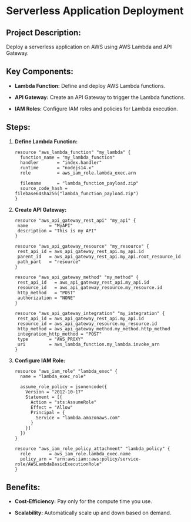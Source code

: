 <h1> Serverless Application Deployment</h1>

<h2>Project Description:</h2>

Deploy a serverless application on AWS using AWS Lambda and API Gateway.


<h2>Key Components:</h2>

- **Lambda Function:** Define and deploy AWS Lambda functions.

- **API Gateway:** Create an API Gateway to trigger the Lambda functions.

- **IAM Roles:** Configure IAM roles and policies for Lambda execution.


<h2>Steps:</h2>

1. **Define Lambda Function:**
 
   ```hcl
   resource "aws_lambda_function" "my_lambda" {
     function_name = "my_lambda_function"
     handler       = "index.handler"
     runtime       = "nodejs14.x"
     role          = aws_iam_role.lambda_exec.arn
   
     filename      = "lambda_function_payload.zip"
     source_code_hash = filebase64sha256("lambda_function_payload.zip")
   }
   ```

2. **Create API Gateway:**

    ```hcl
   resource "aws_api_gateway_rest_api" "my_api" {
     name        = "MyAPI"
     description = "This is my API"
   }
   
   resource "aws_api_gateway_resource" "my_resource" {
     rest_api_id = aws_api_gateway_rest_api.my_api.id
     parent_id   = aws_api_gateway_rest_api.my_api.root_resource_id
     path_part   = "resource"
   }
   
   resource "aws_api_gateway_method" "my_method" {
     rest_api_id   = aws_api_gateway_rest_api.my_api.id
     resource_id   = aws_api_gateway_resource.my_resource.id
     http_method   = "POST"
     authorization = "NONE"
   }
   
   resource "aws_api_gateway_integration" "my_integration" {
     rest_api_id = aws_api_gateway_rest_api.my_api.id
     resource_id = aws_api_gateway_resource.my_resource.id
     http_method = aws_api_gateway_method.my_method.http_method
     integration_http_method = "POST"
     type        = "AWS_PROXY"
     uri         = aws_lambda_function.my_lambda.invoke_arn
   }
   ```

3. **Configure IAM Role:**

   ```hcl
   resource "aws_iam_role" "lambda_exec" {
     name = "lambda_exec_role"
   
     assume_role_policy = jsonencode({
       Version = "2012-10-17"
       Statement = [{
         Action = "sts:AssumeRole"
         Effect = "Allow"
         Principal = {
           Service = "lambda.amazonaws.com"
         }
       }]
     })
   }
   
   resource "aws_iam_role_policy_attachment" "lambda_policy" {
     role       = aws_iam_role.lambda_exec.name
     policy_arn = "arn:aws:iam::aws:policy/service-role/AWSLambdaBasicExecutionRole"
   }
   ```

<h2> Benefits:</h2>

- **Cost-Efficiency:** Pay only for the compute time you use.

- **Scalability:** Automatically scale up and down based on demand.
